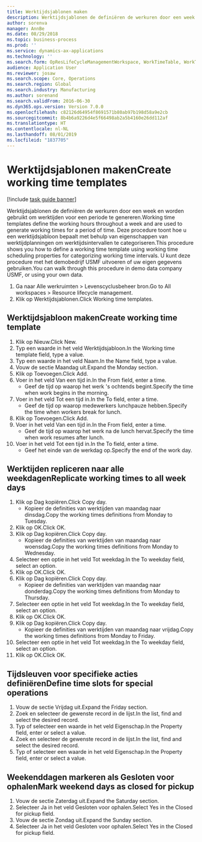 ```yaml
---
title: Werktijdsjablonen maken
description: Werktijdsjablonen de definiëren de werkuren door een week en worden gebruikt om werktijden voor een periode te genereren.
author: sorenva
manager: AnnBe
ms.date: 08/29/2018
ms.topic: business-process
ms.prod: ''
ms.service: dynamics-ax-applications
ms.technology: ''
ms.search.form: OpResLifeCycleManagementWorkspace, WorkTimeTable, WorkTimeCopyDayDialog
audience: Application User
ms.reviewer: josaw
ms.search.scope: Core, Operations
ms.search.region: Global
ms.search.industry: Manufacturing
ms.author: sorenand
ms.search.validFrom: 2016-06-30
ms.dyn365.ops.version: Version 7.0.0
ms.openlocfilehash: c82126d64954f8691571b80ab97b198d58a9e2cb
ms.sourcegitcommit: 8b4b6a9226d4e5f66498ab2a5b4160e26dd112af
ms.translationtype: HT
ms.contentlocale: nl-NL
ms.lasthandoff: 08/01/2019
ms.locfileid: "1837705"
---
```

# <a name="create-working-time-templates"></a><span data-ttu-id="89ec5-103">Werktijdsjablonen maken</span><span class="sxs-lookup"><span data-stu-id="89ec5-103">Create working time templates</span></span>

[!include [task guide banner](../../includes/task-guide-banner.md)]

<span data-ttu-id="89ec5-104">Werktijdsjablonen de definiëren de werkuren door een week en worden gebruikt om werktijden voor een periode te genereren.</span><span class="sxs-lookup"><span data-stu-id="89ec5-104">Working time templates define the working hours throughout a week and are used to generate working times for a period of time.</span></span> <span data-ttu-id="89ec5-105">Deze procedure toont hoe u een werktijdsjabloon bepaalt met behulp van eigenschappen van werktijdplanningen om werktijdsintervallen te categoriseren.</span><span class="sxs-lookup"><span data-stu-id="89ec5-105">This procedure shows you how to define a working time template using working time scheduling properties for categorizing working time intervals.</span></span> <span data-ttu-id="89ec5-106">U kunt deze procedure met het demobedrijf USMF uitvoeren of uw eigen gegevens gebruiken.</span><span class="sxs-lookup"><span data-stu-id="89ec5-106">You can walk through this procedure in demo data company USMF, or using your own data.</span></span>

1. <span data-ttu-id="89ec5-107">Ga naar Alle werkruimten > Levenscyclusbeheer bron.</span><span class="sxs-lookup"><span data-stu-id="89ec5-107">Go to All workspaces > Resource lifecycle management.</span></span>
2. <span data-ttu-id="89ec5-108">Klik op Werktijdsjablonen.</span><span class="sxs-lookup"><span data-stu-id="89ec5-108">Click Working time templates.</span></span>

## <a name="create-working-time-template"></a><span data-ttu-id="89ec5-109">Werktijdsjabloon maken</span><span class="sxs-lookup"><span data-stu-id="89ec5-109">Create working time template</span></span>
1. <span data-ttu-id="89ec5-110">Klik op Nieuw.</span><span class="sxs-lookup"><span data-stu-id="89ec5-110">Click New.</span></span>
2. <span data-ttu-id="89ec5-111">Typ een waarde in het veld Werktijdsjabloon.</span><span class="sxs-lookup"><span data-stu-id="89ec5-111">In the Working time template field, type a value.</span></span>
3. <span data-ttu-id="89ec5-112">Typ een waarde in het veld Naam.</span><span class="sxs-lookup"><span data-stu-id="89ec5-112">In the Name field, type a value.</span></span>
4. <span data-ttu-id="89ec5-113">Vouw de sectie Maandag uit.</span><span class="sxs-lookup"><span data-stu-id="89ec5-113">Expand the Monday section.</span></span>
5. <span data-ttu-id="89ec5-114">Klik op Toevoegen.</span><span class="sxs-lookup"><span data-stu-id="89ec5-114">Click Add.</span></span>
6. <span data-ttu-id="89ec5-115">Voer in het veld Van een tijd in.</span><span class="sxs-lookup"><span data-stu-id="89ec5-115">In the From field, enter a time.</span></span>
    * <span data-ttu-id="89ec5-116">Geef de tijd op waarop het werk 's ochtends begint.</span><span class="sxs-lookup"><span data-stu-id="89ec5-116">Specify the time when work begins in the morning.</span></span>  
7. <span data-ttu-id="89ec5-117">Voer in het veld Tot een tijd in.</span><span class="sxs-lookup"><span data-stu-id="89ec5-117">In the To field, enter a time.</span></span>
    * <span data-ttu-id="89ec5-118">Geef de tijd op waarop medewerkers lunchpauze hebben.</span><span class="sxs-lookup"><span data-stu-id="89ec5-118">Specify the time when workers break for lunch.</span></span>  
8. <span data-ttu-id="89ec5-119">Klik op Toevoegen.</span><span class="sxs-lookup"><span data-stu-id="89ec5-119">Click Add.</span></span>
9. <span data-ttu-id="89ec5-120">Voer in het veld Van een tijd in.</span><span class="sxs-lookup"><span data-stu-id="89ec5-120">In the From field, enter a time.</span></span>
    * <span data-ttu-id="89ec5-121">Geef de tijd op waarop het werk na de lunch hervat.</span><span class="sxs-lookup"><span data-stu-id="89ec5-121">Specify the time when work resumes after lunch.</span></span>  
10. <span data-ttu-id="89ec5-122">Voer in het veld Tot een tijd in.</span><span class="sxs-lookup"><span data-stu-id="89ec5-122">In the To field, enter a time.</span></span>
    * <span data-ttu-id="89ec5-123">Geef het einde van de werkdag op.</span><span class="sxs-lookup"><span data-stu-id="89ec5-123">Specify the end of the work day.</span></span>  

## <a name="replicate-working-times-to-all-week-days"></a><span data-ttu-id="89ec5-124">Werktijden repliceren naar alle weekdagen</span><span class="sxs-lookup"><span data-stu-id="89ec5-124">Replicate working times to all week days</span></span>
1. <span data-ttu-id="89ec5-125">Klik op Dag kopiëren.</span><span class="sxs-lookup"><span data-stu-id="89ec5-125">Click Copy day.</span></span>
    * <span data-ttu-id="89ec5-126">Kopieer de definities van werktijden van maandag naar dinsdag.</span><span class="sxs-lookup"><span data-stu-id="89ec5-126">Copy the working times definitions from Monday to Tuesday.</span></span>  
2. <span data-ttu-id="89ec5-127">Klik op OK.</span><span class="sxs-lookup"><span data-stu-id="89ec5-127">Click OK.</span></span>
3. <span data-ttu-id="89ec5-128">Klik op Dag kopiëren.</span><span class="sxs-lookup"><span data-stu-id="89ec5-128">Click Copy day.</span></span>
    * <span data-ttu-id="89ec5-129">Kopieer de definities van werktijden van maandag naar woensdag.</span><span class="sxs-lookup"><span data-stu-id="89ec5-129">Copy the working times definitions from Monday to Wednesday.</span></span>  
4. <span data-ttu-id="89ec5-130">Selecteer een optie in het veld Tot weekdag.</span><span class="sxs-lookup"><span data-stu-id="89ec5-130">In the To weekday field, select an option.</span></span>
5. <span data-ttu-id="89ec5-131">Klik op OK.</span><span class="sxs-lookup"><span data-stu-id="89ec5-131">Click OK.</span></span>
6. <span data-ttu-id="89ec5-132">Klik op Dag kopiëren.</span><span class="sxs-lookup"><span data-stu-id="89ec5-132">Click Copy day.</span></span>
    * <span data-ttu-id="89ec5-133">Kopieer de definities van werktijden van maandag naar donderdag.</span><span class="sxs-lookup"><span data-stu-id="89ec5-133">Copy the working times definitions from Monday to Thursday.</span></span>  
7. <span data-ttu-id="89ec5-134">Selecteer een optie in het veld Tot weekdag.</span><span class="sxs-lookup"><span data-stu-id="89ec5-134">In the To weekday field, select an option.</span></span>
8. <span data-ttu-id="89ec5-135">Klik op OK.</span><span class="sxs-lookup"><span data-stu-id="89ec5-135">Click OK.</span></span>
9. <span data-ttu-id="89ec5-136">Klik op Dag kopiëren.</span><span class="sxs-lookup"><span data-stu-id="89ec5-136">Click Copy day.</span></span>
    * <span data-ttu-id="89ec5-137">Kopieer de definities van werktijden van maandag naar vrijdag.</span><span class="sxs-lookup"><span data-stu-id="89ec5-137">Copy the working times definitions from Monday to Friday.</span></span>  
10. <span data-ttu-id="89ec5-138">Selecteer een optie in het veld Tot weekdag.</span><span class="sxs-lookup"><span data-stu-id="89ec5-138">In the To weekday field, select an option.</span></span>
11. <span data-ttu-id="89ec5-139">Klik op OK.</span><span class="sxs-lookup"><span data-stu-id="89ec5-139">Click OK.</span></span>

## <a name="define-time-slots-for-special-operations"></a><span data-ttu-id="89ec5-140">Tijdsleuven voor specifieke acties definiëren</span><span class="sxs-lookup"><span data-stu-id="89ec5-140">Define time slots for special operations</span></span>
1. <span data-ttu-id="89ec5-141">Vouw de sectie Vrijdag uit.</span><span class="sxs-lookup"><span data-stu-id="89ec5-141">Expand the Friday section.</span></span>
2. <span data-ttu-id="89ec5-142">Zoek en selecteer de gewenste record in de lijst.</span><span class="sxs-lookup"><span data-stu-id="89ec5-142">In the list, find and select the desired record.</span></span>
3. <span data-ttu-id="89ec5-143">Typ of selecteer een waarde in het veld Eigenschap.</span><span class="sxs-lookup"><span data-stu-id="89ec5-143">In the Property field, enter or select a value.</span></span>
4. <span data-ttu-id="89ec5-144">Zoek en selecteer de gewenste record in de lijst.</span><span class="sxs-lookup"><span data-stu-id="89ec5-144">In the list, find and select the desired record.</span></span>
5. <span data-ttu-id="89ec5-145">Typ of selecteer een waarde in het veld Eigenschap.</span><span class="sxs-lookup"><span data-stu-id="89ec5-145">In the Property field, enter or select a value.</span></span>

## <a name="mark-weekend-days-as-closed-for-pickup"></a><span data-ttu-id="89ec5-146">Weekenddagen markeren als Gesloten voor ophalen</span><span class="sxs-lookup"><span data-stu-id="89ec5-146">Mark weekend days as closed for pickup</span></span>
1. <span data-ttu-id="89ec5-147">Vouw de sectie Zaterdag uit.</span><span class="sxs-lookup"><span data-stu-id="89ec5-147">Expand the Saturday section.</span></span>
2. <span data-ttu-id="89ec5-148">Selecteer Ja in het veld Gesloten voor ophalen.</span><span class="sxs-lookup"><span data-stu-id="89ec5-148">Select Yes in the Closed for pickup field.</span></span>
3. <span data-ttu-id="89ec5-149">Vouw de sectie Zondag uit.</span><span class="sxs-lookup"><span data-stu-id="89ec5-149">Expand the Sunday section.</span></span>
4. <span data-ttu-id="89ec5-150">Selecteer Ja in het veld Gesloten voor ophalen.</span><span class="sxs-lookup"><span data-stu-id="89ec5-150">Select Yes in the Closed for pickup field.</span></span>


